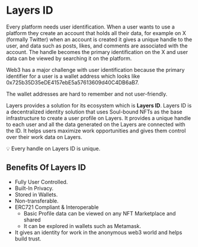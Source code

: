 # Layers ID

Every platform needs user identification. When a user wants to use a platform they create an account that holds all their data, for example on X (formally Twitter) when an account is created it gives a unique handle to the user, and data such as posts, likes, and comments are associated with the account. The handle becomes the primary identification on the X and user data can be viewed by searching it on the platform.

Web3 has a major challenge with user identification because the primary identifier for a user is a wallet address which looks like 0x725b35D35eDE4157ebE5a57613609d40C4DB6aB7.

The wallet addresses are hard to remember and not user-friendly. 

Layers provides a solution for its ecosystem which is **Layers ID**. Layers ID is a decentralized identity solution that uses Soul-bound NFTs as the base infrastructure to create a user profile on Layers. It provides a unique handle to each user and all the data generated on the Layers are connected with the ID. It helps users maximize work opportunities and gives them control over their work data on Layers.

💡 Every handle on Layers ID is unique.

## Benefits Of Layers ID

- Fully User Controlled.
- Built-In Privacy.
- Stored in Wallets.
- Non-transferable.
- ERC721 Compliant & Interoperable
    - Basic Profile data can be viewed on any NFT Marketplace and shared
    - It can be explored in wallets such as Metamask.
- It gives an identity for work in the anonymous web3 world and helps build trust.

